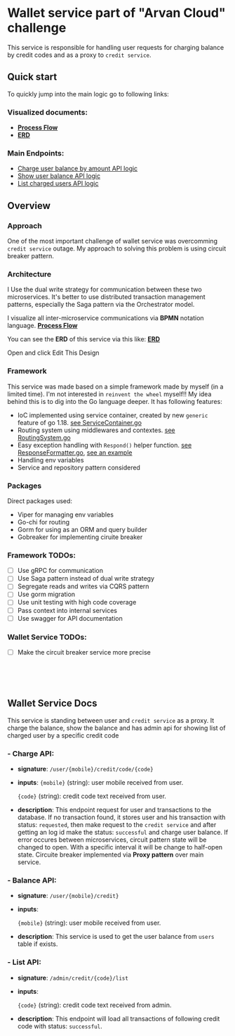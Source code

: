 # Wallet service part of "Arvan Cloud" challenge

This service is responsible for handling user requests for charging balance by credit codes and as a proxy to `credit service`.

## Quick start
To quickly jump into the main logic go to following links:

### Visualized documents:
- [**Process Flow**](https://online.visual-paradigm.com/community/share/arvan-challenge-flow)
- [**ERD**](https://online.visual-paradigm.com/community/share/arvan-challenge-erd)



### Main Endpoints:
- [Charge user balance by amount API logic](https://github.com/hosseinm1997/wallet-service/blob/30e2401267eb551462005b84bfadcab71a1e876e/http/endpoints/user/CreditEndpoint.go#L15)
- [Show user balance API logic](https://github.com/hosseinm1997/wallet-service/blob/30e2401267eb551462005b84bfadcab71a1e876e/http/endpoints/user/CreditEndpoint.go#L37)
- [List charged users API logic](https://github.com/hosseinm1997/wallet-service/blob/30e2401267eb551462005b84bfadcab71a1e876e/http/endpoints/user/CreditEndpoint.go#L37)

## Overview

### Approach

One of the most important challenge of wallet service was overcomming `credit service` outage. My approach to solving this problem is using circuit breaker pattern.

### Architecture
I Use the dual write strategy for communication between these two microservices. It's better to use distributed transaction management patterns, especially the Saga pattern via the Orchestrator model. 


I visualize all inter-microservice communications via **BPMN** notation language.
[**Process Flow**](https://online.visual-paradigm.com/community/share/arvan-challenge-flow)

You can see the **ERD** of this service via this like:
[**ERD**](https://online.visual-paradigm.com/community/share/arvan-challenge-erd)

Open and click Edit This Design

### Framework
This service was made based on a simple framework made by myself (in a limited time). I'm not interested in `reinvent the wheel` myself!! My idea behind this is to dig into the Go language deeper. It has following features:

- IoC implemented using service container, created by new `generic` feature of go 1.18. [see ServiceContainer.go](https://github.com/hosseinm1997/credit-service/blob/main/infrastructures/ServiceContainer.go)
- Routing system using middlewares and contextes. [see RoutingSystem.go](https://github.com/hosseinm1997/credit-service/blob/main/infrastructures/RoutingSystem.go)
- Easy exception handling with `Respond()` helper function. [see ResponseFormatter.go](https://github.com/hosseinm1997/credit-service/blob/main/http/middlewares/ResponseFormatter.go), [see an example](https://github.com/hosseinm1997/credit-service/blob/ab1eda279aa9e2a4d02b4d752e09de0e0f3da42f/http/endpoints/SpendCodeEndpoint.go#L71)
- Handling env variables
- Service and repository pattern considered

### Packages
Direct packages used:

- Viper for managing env variables
- Go-chi for routing
- Gorm for using as an ORM and query builder
- Gobreaker for implementing ciruite breaker

### Framework TODOs:
- [ ] Use gRPC for communication
- [ ] Use Saga pattern instead of dual write strategy
- [ ] Segregate reads and writes via CQRS pattern 
- [ ] Use gorm migration
- [ ] Use unit testing with high code coverage
- [ ] Pass context into internal services
- [ ] Use swagger for API documentation

### Wallet Service TODOs:
- [ ] Make the circuit breaker service more precise

<br/>
<br/>
<br/>

## Wallet Service Docs

This service is standing between user and `credit service` as a proxy. It charge the balance, show the balance and has admin api for showing list of charged user by a specific credit code

### - Charge API:
- **signature**: `/user/{mobile}/credit/code/{code}` 
- **inputs**:
    `{mobile}` (string): user mobile received from user.

    `{code}` (string): credit code text received from user.

- **description**: This endpoint request for user and transactions to the database. If no transaction found, it stores user and
his transaction with status: `requested`, then make request to the `credit service` and after getting an log id make the status: `successful` and
charge user balance. If error occures between microservices, circuit pattern state will be changed to open. 
With a specific interval it will be change to half-open state. Circuite breaker implemented via **Proxy pattern** over main service.


### - Balance API:
- **signature**: `/user/{mobile}/credit}` 
- **inputs**:

    `{mobile}` (string): user mobile received from user.

- **description**: This service is used to get the user balance from `users` table if exists.


### - List API:
- **signature**: `/admin/credit/{code}/list` 
- **inputs**:

    `{code}` (string): credit code text received from admin.

- **description**: This endpoint will load all transactions of following credit code with status: `successful`.

